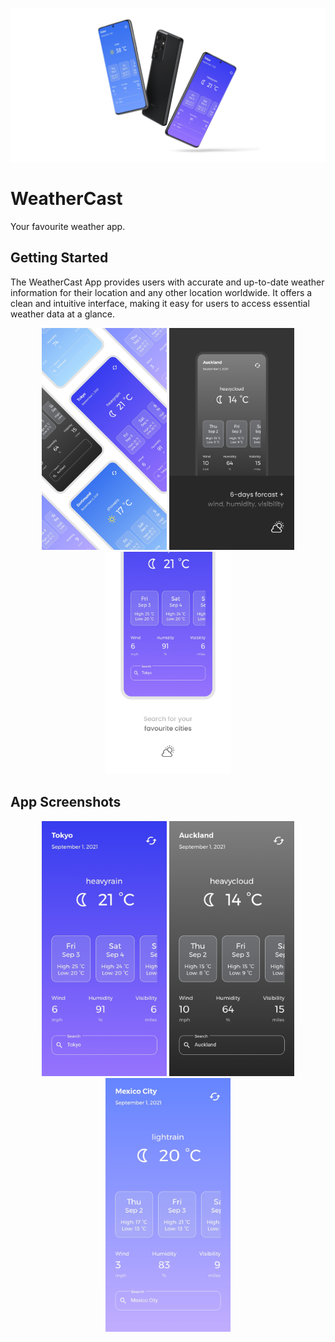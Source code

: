 ![WeatherCast Cover](https://github.com/derryraja/GitHubImgHosting/blob/main/Feature%20Graphic.png?raw=true)

# WeatherCast

Your favourite weather app.

## Getting Started

The WeatherCast App provides users with accurate and up-to-date weather information for their location and any other location worldwide. It offers a clean and intuitive interface, making it easy for users to access essential weather data at a glance.

<p align="center">
  <img src="https://github.com/derryraja/GitHubImgHosting/blob/main/Slide%2016_9%20-%204.png?raw=true" width="200" />
  <img src="https://github.com/derryraja/GitHubImgHosting/blob/main/Slide%2016_9%20-%202.png?raw=true" width="200" />
  <img src="https://github.com/derryraja/GitHubImgHosting/blob/main/Slide%2016_9%20-%203.png?raw=true" width="200" />
</p>

## App Screenshots

<p align="center">
  <img src="https://github.com/derryraja/GitHubImgHosting/blob/main/heavyrain%20-%202.jpg?raw=true" width="200" />
  <img src="https://github.com/derryraja/GitHubImgHosting/blob/main/heavycloud.jpg?raw=true" width="200" /> 
  <img src="https://github.com/derryraja/GitHubImgHosting/blob/main/lightrain.jpg?raw=true" width="200" />
</p>

